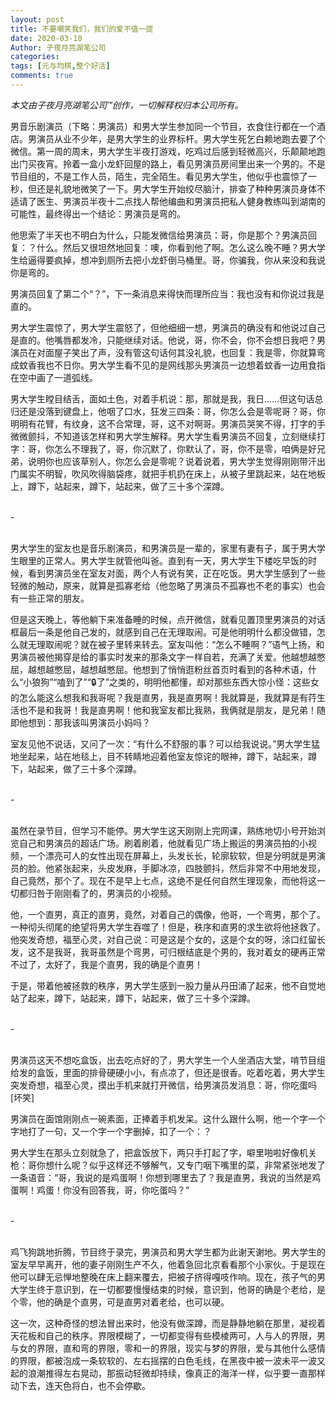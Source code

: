 ```yaml
---
layout: post
title: 不要嘲笑我们，我们的爱不值一提
date: 2020-03-10
Author: 子夜月亮湖笔公司
categories: 
tags: [元与均棋,整个好活]
comments: true
---
```


*本文由子夜月亮湖笔公司™创作，一切解释权归本公司所有。*

男音乐剧演员（下略：男演员）和男大学生参加同一个节目，衣食住行都在一个酒店。男演员从业不少年，是男大学生的业界标杆。男大学生死乞白赖地跑去要了个微信。第一周的周末，男大学生半夜打游戏，吃鸡过后感到轻微高兴，乐颠颠地跑出门买夜宵。拎着一盒小龙虾回屋的路上，看见男演员房间里出来一个男的。不是节目组的，不是工作人员，陌生，完全陌生。看见男大学生，他似乎也震惊了一秒，但还是礼貌地微笑了一下。男大学生开始绞尽脑汁，排查了种种男演员身体不适请了医生、男演员半夜十二点找人帮他编曲和男演员把私人健身教练叫到湖南的可能性，最终得出一个结论：男演员是弯的。<br>



他思索了半天也不明白为什么，只能发微信给男演员：哥，你是那个？男演员回复：？什么。然后又很坦然地回复：噢，你看到他了啊。怎么这么晚不睡？男大学生给逼得要疯掉，想冲到厕所去把小龙虾倒马桶里。哥，你骗我，你从来没和我说你是弯的。<br>



男演员回复了第二个“？”，下一条消息来得快而理所应当：我也没有和你说过我是直的。<br>



男大学生震惊了，男大学生震怒了，但他细细一想，男演员的确没有和他说过自己是直的。他嘴唇都发冷，只能继续对话。他说，哥，你不会，你不会想日我吧？男演员在对面屋子笑出了声，没有管这句话何其没礼貌，也回复：我是零，你就算弯成蚊香我也不日你。男大学生看不见的是网线那头男演员一边想着蚊香一边用食指在空中画了一道弧线。<br>



男大学生瞠目结舌，面如土色，对着手机说：那，那就是我，我日……但这句话总归还是没落到键盘上，他咽了口水，狂发三四条：哥，你怎么会是零呢哥？哥，你明明有花臂，有纹身，这不合常理，哥，这不对啊哥。男演员哭笑不得，打字的手微微颤抖，不知道该怎样和男大学生解释。男大学生看男演员不回复，立刻继续打字：哥，你怎么不理我了，哥，你沉默了，你默认了，哥，你不是零，咱俩是好兄弟，说明你也应该草别人，你怎么会是零呢？说着说着，男大学生觉得刚刚带汗出门属实不明智，吹风吹得脑袋疼，就把手机扔在床上，从被子里跳起来，站在地板上，蹲下，站起来，蹲下，站起来，做了三十多个深蹲。<br><br>



-<br><br>



男大学生的室友也是音乐剧演员，和男演员是一辈的，家里有妻有子，属于男大学生眼里的正常人。男大学生就管他叫爸。直到有一天，男大学生下楼吃早饭的时候，看到男演员坐在室友对面，两个人有说有笑，正在吃饭。男大学生感到了一些轻微的触动，原来，就算是孤寡老给（他忽略了男演员不孤寡也不老的事实）也会有一些正常的朋友。<br>



但是这天晚上，等他躺下来准备睡的时候，点开微信，就看见置顶里男演员的对话框最后一条是他自己发的，就感到自己在无理取闹。可是他明明什么都没做错，怎么就无理取闹呢？就在被子里转来转去。室友叫他：“怎么不睡啊？”语气上扬，和男演员被他揭穿是给的事实时发来的那条文字一样自若，充满了关爱。他越想越憋屈，越想越憋屈，越想越憋屈。他想到了悄悄逛粉丝首页时看到的各种术语，什么“小狼狗”“嗑到了”“🔒了”之类的，明明他都懂，却对那些东西大惊小怪：这些女的怎么能这么想我和我哥呢？我是直男，我是直男啊！我就算是，我就算是有荇生活也不是和我哥！我是直男啊！他和我室友都比我熟，我俩就是朋友，是兄弟！随即他想到：那我该叫男演员小妈吗？<br>



室友见他不说话，又问了一次：“有什么不舒服的事？可以给我说说。”男大学生猛地坐起来，站在地毯上，目不转睛地迎着他室友惊诧的眼神，蹲下，站起来，蹲下，站起来，做了三十多个深蹲。<br>
<br>


-<br><br>



虽然在录节目，但学习不能停。男大学生这天刚刚上完网课，熟练地切小号开始浏览自己和男演员的超话广场。刷着刷着，他就看见广场上搬运的男演员拍的小视频，一个漂亮可人的女性出现在屏幕上，头发长长，轮廓软软，但是分明就是男演员的脸。他紧张起来，头皮发麻，手脚冰凉，四肢颤抖，然后非常不中用地发现，自己竟然，那个了。现在不是早上七点，这绝不是任何自然生理现象，而他将这一切都归咎于刚刚看了的，男演员的小视频。<br>



他，一个直男，真正的直男，竟然，对着自己的偶像，他哥，一个弯男，那个了。一种彻头彻尾的绝望将男大学生吞噬了！但是，秩序和直男的求生欲将他拯救了。他突发奇想，福至心灵，对自己说：可是这是个女的，这是个女的呀，涂口红留长发，这不是我哥，我哥虽然是个弯男，可归根结底是个男的，我对着女的硬再正常不过了，太好了，我是个直男，我的确是个直男！<br>



于是，带着他被拯救的秩序，男大学生感到一股力量从丹田涌了起来，他不自觉地站了起来，蹲下，站起来，蹲下，站起来，做了三十多个深蹲。<br><br>



-<br><br>



男演员这天不想吃盒饭，出去吃点好的了，男大学生一个人坐酒店大堂，啃节目组给发的盒饭，里面的排骨硬硬小小，有点凉了，但还是很香。吃着吃着，男大学生突发奇想，福至心灵，摸出手机来就打开微信，给男演员发消息：哥，你吃蛋吗[坏笑]<br>



男演员在面馆刚刚点一碗素面，正捧着手机发呆。这什么跟什么啊，他一个字一个字地打了一句，又一个字一个字删掉，扣了一个：？<br>



男大学生在那头立刻就急了，把盒饭放下，两只手打起了字，噼里啪啦好像机关枪：哥你想什么呢？似乎这样还不够解气，又专门咽下嘴里的菜，非常紧张地发了一条语音：“哥，我说的是鸡蛋啊！你想到哪里去了？我是直男，我说的当然是鸡蛋啊！鸡蛋！你没有回答我，哥，你吃蛋吗？”<br><br>



-<br><br>



鸡飞狗跳地折腾，节目终于录完，男演员和男大学生都为此谢天谢地。男大学生的室友早早离开，他的妻子刚刚生产不久，他着急回北京看看那个小家伙。于是现在他可以肆无忌惮地整晚在床上翻来覆去，把被子挤得嘎吱作响。现在，孩子气的男大学生终于意识到，在一切都要慢慢结束的时候，意识到，他哥的确是个老给，是个零，他的确是个直男，可是直男对着老给，也可以硬。<br>



这一次，这种奇怪的想法冒出来时，他没有做深蹲，而是静静地躺在那里，凝视着天花板和自己的秩序。界限模糊了，一切都变得有些模棱两可，人与人的界限，男与女的界限，直和弯的界限，零和一的界限，现实与梦的界限，爱与其他什么感情的界限，都被泡成一条软软的、左右摇摆的白色毛线，在黑夜中被一波未平一波又起的浪潮推得左右晃动，那振动轻微却持续，像真正的海洋一样，似乎要一直那样动下去，连天色将白，也不会停歇。<br>
